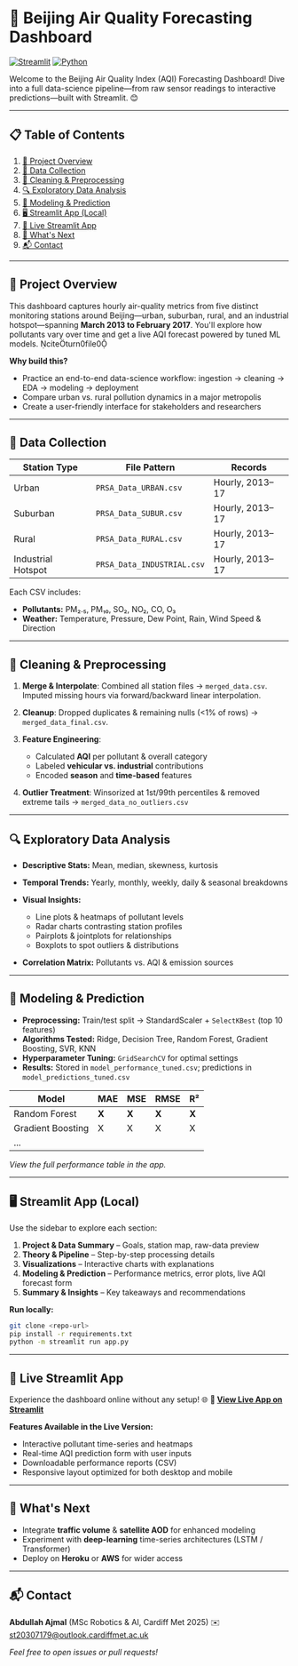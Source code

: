 # 🌆 Beijing Air Quality Forecasting Dashboard

[![Streamlit](https://img.shields.io/badge/Streamlit-%23FF4B4B.svg?logo=streamlit\&logoColor=white)](https://streamlit.io) [![Python](https://img.shields.io/badge/Python-%233776AB.svg?logo=python\&logoColor=white)](https://python.org)

Welcome to the Beijing Air Quality Index (AQI) Forecasting Dashboard! Dive into a full data-science pipeline—from raw sensor readings to interactive predictions—built with Streamlit. 😊

---

## 📋 Table of Contents

1. [🚀 Project Overview](#-project-overview)
2. [📂 Data Collection](#-data-collection)
3. [🧹 Cleaning & Preprocessing](#-cleaning--preprocessing)
4. [🔍 Exploratory Data Analysis](#-exploratory-data-analysis)
5. [🤖 Modeling & Prediction](#-modeling--prediction)
6. [🖥️ Streamlit App (Local)](#-streamlit-app-local)
7. [🔗 Live Streamlit App](#-live-streamlit-app)
8. [🔮 What's Next](#-whats-next)
9. [📬 Contact](#-contact)

---

## 🚀 Project Overview

This dashboard captures hourly air-quality metrics from five distinct monitoring stations around Beijing—urban, suburban, rural, and an industrial hotspot—spanning **March 2013 to February 2017**. You'll explore how pollutants vary over time and get a live AQI forecast powered by tuned ML models. citeturn0file0

**Why build this?**

* Practice an end-to-end data-science workflow: ingestion → cleaning → EDA → modeling → deployment
* Compare urban vs. rural pollution dynamics in a major metropolis
* Create a user-friendly interface for stakeholders and researchers

---

## 📂 Data Collection

| Station Type       | File Pattern               | Records         |
| ------------------ | -------------------------- | --------------- |
| Urban              | `PRSA_Data_URBAN.csv`      | Hourly, 2013–17 |
| Suburban           | `PRSA_Data_SUBUR.csv`      | Hourly, 2013–17 |
| Rural              | `PRSA_Data_RURAL.csv`      | Hourly, 2013–17 |
| Industrial Hotspot | `PRSA_Data_INDUSTRIAL.csv` | Hourly, 2013–17 |

Each CSV includes:

* **Pollutants:** PM₂.₅, PM₁₀, SO₂, NO₂, CO, O₃
* **Weather:** Temperature, Pressure, Dew Point, Rain, Wind Speed & Direction

---

## 🧹 Cleaning & Preprocessing

1. **Merge & Interpolate**: Combined all station files → `merged_data.csv`. Imputed missing hours via forward/backward linear interpolation.
2. **Cleanup**: Dropped duplicates & remaining nulls (<1% of rows) → `merged_data_final.csv`.
3. **Feature Engineering**:

   * Calculated **AQI** per pollutant & overall category
   * Labeled **vehicular vs. industrial** contributions
   * Encoded **season** and **time-based** features
4. **Outlier Treatment**: Winsorized at 1st/99th percentiles & removed extreme tails → `merged_data_no_outliers.csv`

---

## 🔍 Exploratory Data Analysis

* **Descriptive Stats:** Mean, median, skewness, kurtosis
* **Temporal Trends:** Yearly, monthly, weekly, daily & seasonal breakdowns
* **Visual Insights:**

  * Line plots & heatmaps of pollutant levels
  * Radar charts contrasting station profiles
  * Pairplots & jointplots for relationships
  * Boxplots to spot outliers & distributions
* **Correlation Matrix:** Pollutants vs. AQI & emission sources

---

## 🤖 Modeling & Prediction

* **Preprocessing:** Train/test split → StandardScaler + `SelectKBest` (top 10 features)
* **Algorithms Tested:** Ridge, Decision Tree, Random Forest, Gradient Boosting, SVR, KNN
* **Hyperparameter Tuning:** `GridSearchCV` for optimal settings
* **Results:** Stored in `model_performance_tuned.csv`; predictions in `model_predictions_tuned.csv`

| Model             | MAE   | MSE   | RMSE  | R²    |
| ----------------- | ----- | ----- | ----- | ----- |
| Random Forest     | **X** | **X** | **X** | **X** |
| Gradient Boosting | X     | X     | X     | X     |
| ...               |       |       |       |       |

*View the full performance table in the app.*

---

## 🖥️ Streamlit App (Local)

Use the sidebar to explore each section:

1. **Project & Data Summary** – Goals, station map, raw-data preview
2. **Theory & Pipeline** – Step-by-step processing details
3. **Visualizations** – Interactive charts with explanations
4. **Modeling & Prediction** – Performance metrics, error plots, live AQI forecast form
5. **Summary & Insights** – Key takeaways and recommendations

**Run locally:**

```bash
git clone <repo-url>
pip install -r requirements.txt
python -m streamlit run app.py
```

---

## 🔗 Live Streamlit App

Experience the dashboard online without any setup! 🌐
**🔗 [View Live App on Streamlit](https://airpollutionanalysisprac1-bn7msyiywcnyidjbilrkf9.streamlit.app)**

**Features Available in the Live Version:**

* Interactive pollutant time-series and heatmaps
* Real-time AQI prediction form with user inputs
* Downloadable performance reports (CSV)
* Responsive layout optimized for both desktop and mobile

---

## 🔮 What's Next

* Integrate **traffic volume** & **satellite AOD** for enhanced modeling
* Experiment with **deep-learning** time-series architectures (LSTM / Transformer)
* Deploy on **Heroku** or **AWS** for wider access

---

## 📬 Contact

**Abdullah Ajmal** (MSc Robotics & AI, Cardiff Met 2025)
✉️ [st20307179@outlook.cardiffmet.ac.uk](mailto:st20307179@outlook.cardiffmet.ac.uk)

*Feel free to open issues or pull requests!*